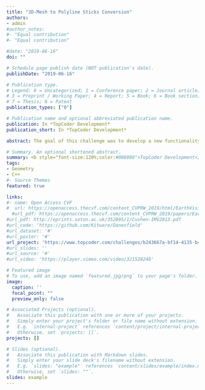 ```yaml
---
title: "3D-Mesh to Polyline Sticks Conversion"
authors:
- admin
#author_notes:
#- "Equal contribution"
#- "Equal contribution"

#date: "2019-06-16"
doi: ""

# Schedule page publish date (NOT publication's date).
publishDate: "2019-06-16"

# Publication type.
# Legend: 0 = Uncategorized; 1 = Conference paper; 2 = Journal article;
# 3 = Preprint / Working Paper; 4 = Report; 5 = Book; 6 = Book section;
# 7 = Thesis; 8 = Patent
publication_types: ["0"]

# Publication name and optional abbreviated publication name.
publication: In *TopCoder Development*
publication_short: In *TopCoder Development*

abstract: The goal of this challenge was to develop a new functionality of conversion of 3D meshes into polylines sticks and integrate it in the client C++ codebase. (C++, eigen, libigl, PCL)

# Summary. An optional shortened abstract.
summary: <b style="font-size:120%;color:#008080">TopCoder Development</b><br><b style="color:#FF0000">2nd Place</b> <br> The goal of this challenge was to develop a new functionality of conversion of 3D meshes into polylines sticks and integrate it in the client C++ codebase. (C++, eigen, libigl, PCL)
tags:
- Geometry
- C++
#- Source Themes
featured: true

links:
#- name: Open Access CVF
#  url: https://openaccess.thecvf.com/content_CVPRW_2019/html/EarthVision/Leotta_Urban_Semantic_3D_Reconstruction_From_Multiview_Satellite_Imagery_CVPRW_2019_paper.html
  #url_pdf: https://openaccess.thecvf.com/content_CVPRW_2019/papers/EarthVision/Leotta_Urban_Semantic_3D_Reconstruction_From_Multiview_Satellite_Imagery_CVPRW_2019_paper.pdf
#url_pdf: http://eprints.soton.ac.uk/352095/1/Cushen-IMV2013.pdf
#url_code: 'https://github.com/Kitware/Danesfield'
#url_dataset: '#'
#url_poster: '#'
url_project: 'https://www.topcoder.com/challenges/b243667a-bf14-4135-b422-7e29eb0a4b17'
#url_slides: ''
#url_source: '#'
#url_video: 'https://player.vimeo.com/video/321528248'

# Featured image
# To use, add an image named `featured.jpg/png` to your page's folder. 
image:
  caption: ''
  focal_point: ""
  preview_only: false

# Associated Projects (optional).
#   Associate this publication with one or more of your projects.
#   Simply enter your project's folder or file name without extension.
#   E.g. `internal-project` references `content/project/internal-project/index.md`.
#   Otherwise, set `projects: []`.
projects: []

# Slides (optional).
#   Associate this publication with Markdown slides.
#   Simply enter your slide deck's filename without extension.
#   E.g. `slides: "example"` references `content/slides/example/index.md`.
#   Otherwise, set `slides: ""`.
slides: example
---
```



